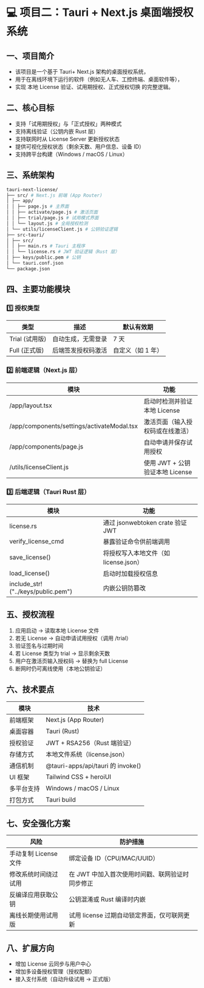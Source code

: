 # 💻 项目二：Tauri + Next.js 桌面端授权系统

## 一、项目简介

- 该项目是一个基于 Tauri+ Next.js 架构的桌面授权系统，
- 用于在离线环境下运行的软件（例如无人车、工控终端、桌面软件等），
- 实现 本地 License 验证、试用期授权、正式授权切换 的完整逻辑。

## 二、核心目标

- 支持「试用期授权」与「正式授权」两种模式
- 支持离线验证（公钥内嵌 Rust 层）
- 支持联网时从 License Server 更新授权状态
- 提供可视化授权状态（剩余天数、用户信息、设备 ID）
- 支持跨平台构建（Windows / macOS / Linux）

## 三、系统架构

```bash
tauri-next-license/
├── src/ # Next.js 前端 (App Router)
│ ├── app/
│ │ ├── page.js # 主界面
│ │ ├── activate/page.js # 激活页面
│ │ ├── trial/page.js # 试用模式界面
│ │ └── layout.js # 全局授权检测
│ └── utils/licenseClient.js # 公钥验证逻辑
├── src-tauri/
│ ├── src/
│ │ ├── main.rs # Tauri 主程序
│ │ └── license.rs # JWT 验证逻辑（Rust 层）
│ ├── keys/public.pem # 公钥
│ └── tauri.conf.json
└── package.json
```

## 四、主要功能模块

### 1️⃣ 授权类型

| 类型           | 描述               | 默认有效期        |
| -------------- | ------------------ | ----------------- |
| Trial (试用版) | 自动生成，无需登录 | 7 天              |
| Full (正式版)  | 后端签发授权码激活 | 自定义（如 1 年） |

### 2️⃣ 前端逻辑（Next.js 层）

| 模块                                       | 功能                             |
| ------------------------------------------ | -------------------------------- |
| /app/layout.tsx                            | 启动时检测并验证本地 License     |
| /app/components/settings/activateModal.tsx | 激活页面（输入授权码或在线激活） |
| /app/components/page.js                    | 自动申请并保存试用授权           |
| /utils/licenseClient.js                    | 使用 JWT + 公钥验证本地 License  |

### 3️⃣ 后端逻辑（Tauri Rust 层）

| 模块                               | 功能                                  |
| ---------------------------------- | ------------------------------------- |
| license.rs                         | 通过 jsonwebtoken crate 验证 JWT      |
| verify_license_cmd                 | 暴露验证命令供前端调用                |
| save_license()                     | 将授权写入本地文件（如 license.json） |
| load_license()                     | 启动时加载授权信息                    |
| include_str!("../keys/public.pem") | 内嵌公钥防篡改                        |

## 五、授权流程

1. 应用启动 → 读取本地 License 文件
2. 若无 License → 自动申请试用授权（调用 /trial）
3. 验证签名与过期时间
4. 若 License 类型为 trial → 显示剩余天数
5. 用户在激活页输入授权码 → 替换为 full License
6. 断网时仍可离线使用（本地公钥验证）

## 六、技术要点

| 模块       | 技术                              |
| ---------- | --------------------------------- |
| 前端框架   | Next.js (App Router)              |
| 桌面容器   | Tauri (Rust)                      |
| 授权验证   | JWT + RSA256（Rust 端验证）       |
| 存储方式   | 本地文件系统（license.json）      |
| 通信机制   | @tauri-apps/api/tauri 的 invoke() |
| UI 框架    | Tailwind CSS + heroiUI            |
| 多平台支持 | Windows / macOS / Linux           |
| 打包方式   | Tauri build                       |

## 七、安全强化方案

| 风险                  | 防护措施                                        |
| --------------------- | ----------------------------------------------- |
| 手动复制 License 文件 | 绑定设备 ID（CPU/MAC/UUID）                     |
| 修改系统时间绕过试用  | 在 JWT 中加入首次使用时间戳、联网验证时同步修正 |
| 反编译应用获取公钥    | 公钥混淆或 Rust 编译时内嵌                      |
| 离线长期使用试用版    | 试用 license 过期自动锁定界面，仅可联网更新     |

## 八、扩展方向

- 增加 License 云同步与用户中心
- 增加多设备授权管理（授权配额）
- 接入支付系统（自动升级试用 → 正式版）
